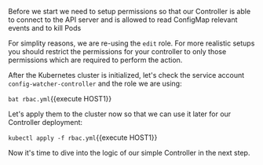 Before we start we need to setup permissions so that our Controller is able to connect to the API server and is allowed to read ConfigMap relevant events and to kill Pods

For simplity reasons, we are re-using the `edit` role. For more realistic setups you should restrict the permissions for your controller to only those permissions which are required to perform the action.

After the Kubernetes cluster is initialized, let's check the service account `config-watcher-controller` and the role we are using:

`bat rbac.yml`{{execute HOST1}}

Let's apply them to the cluster now so that we can use it later for our Controller deployment:

`kubectl apply -f rbac.yml`{{execute HOST1}}

Now it's time to dive into the logic of our simple Controller in the next step.

